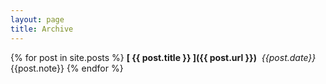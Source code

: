 ```yaml
---
layout: page
title: Archive
---
```


{% for post in site.posts %}
  **[ {{ post.title }} ]({{ post.url }})**&nbsp;&nbsp;*{{post.date}}*<br>
  {{post.note}}
{% endfor %}
